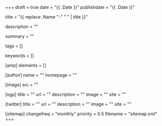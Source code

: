 +++
draft = true
date = "{{ .Date }}"
publishdate = "{{ .Date }}"

title = "{{ replace .Name "-" " " | title }}"

description = ""

summary = ""

tags = []

keywords = []

[amp]
    elements = []

[author]
    name = ""
    homepage = ""

[image]
    src = ""

[ogp]
    title = ""
    url = ""
    description = ""
    image = ""
    site = ""

[twitter]
    title = ""
    url = ""
    description = ""
    image = ""
    site = ""

[sitemap]
    changefreq = "monthly"
    priority = 0.5
    filename = "sitemap.xml"
+++